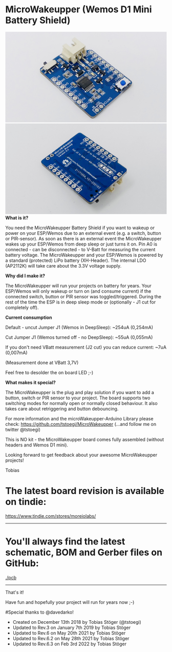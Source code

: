 # MicroWakeupper (Wemos D1 Mini Battery Shield)
![MicroWakeupper Wemos D1 Mini Battery Shield Front](./pics/6.3/P1.JPG "The MicroWakeupper Wemos D1 Mini Battery Shield Front")
![MicroWakeupper Wemos D1 Mini Battery Shield Back](./pics/6.3/P2.JPG "The MicroWakeupper Wemos D1 Mini Battery Shield Back")
**What is it?**

You need the MicroWakeupper Battery Shield if you want to wakeup or power on your ESP/Wemos due to an external event (e.g. a switch, button or PIR-sensor). As soon as there is an external event the MicroWakeupper wakes up your ESP/Wemos from deep sleep or just turns it on. Pin A0 is connected - can be disconnected - to V-Batt for measuring the current battery voltage.
The MicroWakeupper and your ESP/Wemos is powered by a standard (protected) LiPo battery (XH-Header). The internal LDO (AP2112K) will take care about the 3.3V voltage supply.

**Why did I make it?**

The MicroWakeupper will run your projects on battery for years. Your ESP/Wemos will only wakeup or turn on (and consume current) if the connected switch, button or PIR sensor was toggled/triggered. During the rest of the time the ESP is in deep sleep mode or (optionally - J1 cut for completely off).

**Current consumption**

Default - uncut Jumper J1 (Wemos in DeepSleep): ~254uA (0,254mA)

Cut Jumper J1 (Wemos turned off - no DeepSleep): ~55uA (0,055mA)

If you don't need VBatt measurement (J2 cut) you can reduce current: ~7uA (0,007mA)

(Measurement done at VBatt 3,7V)

Feel free to desolder the on board LED ;-)

**What makes it special?**

The MicroWakeupper is the plug and play solution if you want to add a button, switch or PIR sensor to your project. The board supports two switching modes for normally open or normally closed behaviour. It also takes care about retriggering and button debouncing.

For more information and the microWakeupper-Arduino Library please check: https://github.com/tstoegi/MicroWakeupper
(...and follow me on twitter @tstoegi)

This is NO kit - the MicroWakeupper board comes fully assembled (without headers and Wemos D1 mini).

Looking forward to get feedback about your awesome MicroWakeupper projects!

Tobias


# The latest board revision is available on tindie:
https://www.tindie.com/stores/moreiolabs/

---
# You'll always find the latest schematic, BOM and Gerber files on GitHub:

[./pcb](./pcb)

---

That's it!

Have fun and hopefully your project will run for years now ;-)

#Special thanks to @davedarko!
+ Created on December 13th 2018 by Tobias Stöger (@tstoegi)  
+ Updated to Rev.3 on January 7th 2019 by Tobias Stöger
+ Updated to Rev.6 on May 20th 2021 by Tobias Stöger
+ Updated to Rev.6.2 on May 28th 2021 by Tobias Stöger
+ Updated to Rev.6.3 on Feb 3rd 2022 by Tobias Stöger
